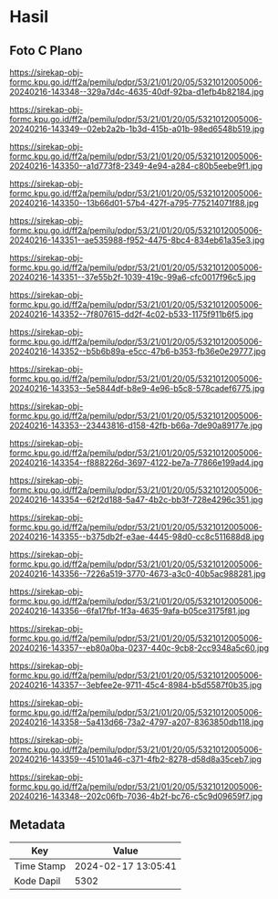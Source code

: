 # Hasil

## Foto C Plano

https://sirekap-obj-formc.kpu.go.id/ff2a/pemilu/pdpr/53/21/01/20/05/5321012005006-20240216-143348--329a7d4c-4635-40df-92ba-d1efb4b82184.jpg

https://sirekap-obj-formc.kpu.go.id/ff2a/pemilu/pdpr/53/21/01/20/05/5321012005006-20240216-143349--02eb2a2b-1b3d-415b-a01b-98ed6548b519.jpg

https://sirekap-obj-formc.kpu.go.id/ff2a/pemilu/pdpr/53/21/01/20/05/5321012005006-20240216-143350--a1d773f8-2349-4e94-a284-c80b5eebe9f1.jpg

https://sirekap-obj-formc.kpu.go.id/ff2a/pemilu/pdpr/53/21/01/20/05/5321012005006-20240216-143350--13b66d01-57b4-427f-a795-775214071f88.jpg

https://sirekap-obj-formc.kpu.go.id/ff2a/pemilu/pdpr/53/21/01/20/05/5321012005006-20240216-143351--ae535988-f952-4475-8bc4-834eb61a35e3.jpg

https://sirekap-obj-formc.kpu.go.id/ff2a/pemilu/pdpr/53/21/01/20/05/5321012005006-20240216-143351--37e55b2f-1039-419c-99a6-cfc0017f96c5.jpg

https://sirekap-obj-formc.kpu.go.id/ff2a/pemilu/pdpr/53/21/01/20/05/5321012005006-20240216-143352--7f807615-dd2f-4c02-b533-1175f911b6f5.jpg

https://sirekap-obj-formc.kpu.go.id/ff2a/pemilu/pdpr/53/21/01/20/05/5321012005006-20240216-143352--b5b6b89a-e5cc-47b6-b353-fb36e0e29777.jpg

https://sirekap-obj-formc.kpu.go.id/ff2a/pemilu/pdpr/53/21/01/20/05/5321012005006-20240216-143353--5e5844df-b8e9-4e96-b5c8-578cadef6775.jpg

https://sirekap-obj-formc.kpu.go.id/ff2a/pemilu/pdpr/53/21/01/20/05/5321012005006-20240216-143353--23443816-d158-42fb-b66a-7de90a89177e.jpg

https://sirekap-obj-formc.kpu.go.id/ff2a/pemilu/pdpr/53/21/01/20/05/5321012005006-20240216-143354--f888226d-3697-4122-be7a-77866e199ad4.jpg

https://sirekap-obj-formc.kpu.go.id/ff2a/pemilu/pdpr/53/21/01/20/05/5321012005006-20240216-143354--62f2d188-5a47-4b2c-bb3f-728e4296c351.jpg

https://sirekap-obj-formc.kpu.go.id/ff2a/pemilu/pdpr/53/21/01/20/05/5321012005006-20240216-143355--b375db2f-e3ae-4445-98d0-cc8c511688d8.jpg

https://sirekap-obj-formc.kpu.go.id/ff2a/pemilu/pdpr/53/21/01/20/05/5321012005006-20240216-143356--7226a519-3770-4673-a3c0-40b5ac988281.jpg

https://sirekap-obj-formc.kpu.go.id/ff2a/pemilu/pdpr/53/21/01/20/05/5321012005006-20240216-143356--6fa17fbf-1f3a-4635-9afa-b05ce3175f81.jpg

https://sirekap-obj-formc.kpu.go.id/ff2a/pemilu/pdpr/53/21/01/20/05/5321012005006-20240216-143357--eb80a0ba-0237-440c-9cb8-2cc9348a5c60.jpg

https://sirekap-obj-formc.kpu.go.id/ff2a/pemilu/pdpr/53/21/01/20/05/5321012005006-20240216-143357--3ebfee2e-9711-45c4-8984-b5d5587f0b35.jpg

https://sirekap-obj-formc.kpu.go.id/ff2a/pemilu/pdpr/53/21/01/20/05/5321012005006-20240216-143358--5a413d66-73a2-4797-a207-8363850db118.jpg

https://sirekap-obj-formc.kpu.go.id/ff2a/pemilu/pdpr/53/21/01/20/05/5321012005006-20240216-143359--45101a46-c371-4fb2-8278-d58d8a35ceb7.jpg

https://sirekap-obj-formc.kpu.go.id/ff2a/pemilu/pdpr/53/21/01/20/05/5321012005006-20240216-143348--202c06fb-7036-4b2f-bc76-c5c9d09659f7.jpg


## Metadata

| Key        | Value               |
| ---------- | ------------------- |
| Time Stamp | 2024-02-17 13:05:41 |
| Kode Dapil | 5302                |



